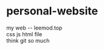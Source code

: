 # personal-website
  my web --  leemod.top
  <br/>
  css js html file
  <br/>
  think git so much
  
